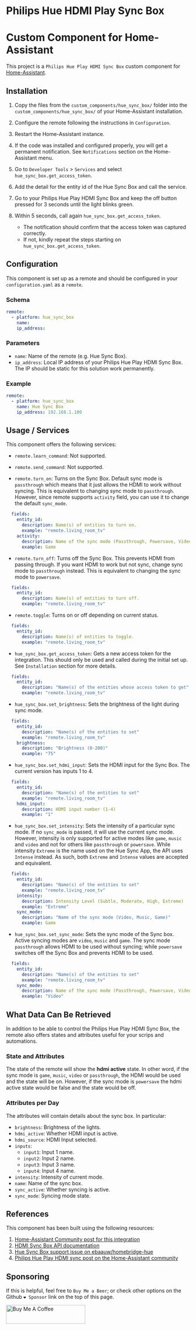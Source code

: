 # Philips Hue HDMI Play Sync Box
# Custom Component for Home-Assistant
This project is a `Philips Hue Play HDMI Sync Box` custom component for
[Home-Assistant](https://home-assistant.io).


## Installation

1. Copy the files from the `custom_components/hue_sync_box/` folder into the
`custom_components/hue_sync_box/` of your Home-Assistant installation.

1. Configure the remote following the instructions in `Configuration`.
1. Restart the Home-Assistant instance.

1. If the code was installed and configured properly, you will get a permanent
  notification. See `Notifications` section on the Home-Assistant menu.
1. Go to `Developer Tools` > `Services` and select `hue_sync_box.get_access_token`.
1. Add the detail for the entity id of the Hue Sync Box and call the service.
1. Go to your Philips Hue Play HDMI Sync Box and keep the off button pressed for
  3 seconds until the light blinks green.
1. Within 5 seconds, call again `hue_sync_box.get_access_token`.
    * The notification should confirm that the access token was captured correctly.
    * If not, kindly repeat the steps starting on `hue_sync_box.get_access_token`.

## Configuration

This component is set up as a remote and should be configured in your
`configuration.yaml` as a `remote`.

### Schema

```yaml
remote:
  - platform: hue_sync_box
    name:
    ip_address:
```

### Parameters
* `name`: Name of the remote (e.g. Hue Sync Box).
* `ip_address`: Local IP address of your Philips Hue Play HDMI Sync Box.
  The IP should be static for this solution work permanently.

### Example
```yaml
remote:
  - platform: hue_sync_box
    name: Hue Sync Box
    ip_address: 192.168.1.100
```

## Usage / Services

This component offers the following services:

* `remote.learn_command`: Not supported.

* `remote.send_command`: Not supported.

* `remote.turn_on`: Turns on the Sync Box. Default sync mode is `passthrough`
  which means that it just allows the HDMI to work without syncing. This is
  equivalent to changing sync mode to `passthrough`. However, since remote
  supports `activity` field, you can use it to change the default `sync_mode`.

```yaml
  fields:
    entity_id:
      description: Name(s) of entities to turn on.
      example: "remote.living_room_tv"
    activity:
      description: Name of the sync mode (Passthrough, Powersave, Video, Music, Game)
      example: Game
```

* `remote.turn_off`: Turns off the Sync Box. This prevents HDMI from passing
  through. If you want HDMI to work but not sync, change sync mode to
  `passthrough` instead. This is equivalent to changing the sync mode to
  `powersave`.

```yaml
  fields:
    entity_id:
      description: Name(s) of entities to turn off.
      example: "remote.living_room_tv"
```

* `remote.toggle`: Turns on or off depending on current status.

```yaml
  fields:
    entity_id:
      description: Name(s) of entities to toggle.
      example: "remote.living_room_tv"
```

* `hue_sync_box.get_access_token`: Gets a new access token for the integration.
  This should only be used and called during the initial set up. See
  `Installation` section for more details.

```yaml
  fields:
    entity_id:
      description: "Name(s) of the entities whose access token to get"
      example: "remote.living_room_tv"
```

* `hue_sync_box.set_brightness`: Sets the brightness of the light during sync
  mode.

```yaml
  fields:
    entity_id:
      description: "Name(s) of the entities to set"
      example: "remote.living_room_tv"
    brightness:
      description: "Brightness (0-200)"
      example: "75"
```

* `hue_sync_box.set_hdmi_input`: Sets the HDMI input for the Sync Box. The
  current version has inputs 1 to 4.

```yaml
  fields:
    entity_id:
      description: "Name(s) of the entities to set"
      example: "remote.living_room_tv"
    hdmi_input:
      description: HDMI input number (1-4)
      example: "1"
```

* `hue_sync_box.set_intensity`: Sets the intensity of a particular sync mode.
  If no `sync_mode` is passed, it will use the current sync mode. However,
  intensity is only supported for active modes like `game`, `music` and `video`
  and not for others like `passthrough` or `powersave`. While intensity
  `Extreme` is the name used on the Hue Sync App, the API uses `Intense`
  instead. As such, both `Extreme` and `Intense` values are accepted and
  equivalent.

```yaml
  fields:
    entity_id:
      description: "Name(s) of the entities to set"
      example: "remote.living_room_tv"
    intensity:
      description: Intensity Level (Subtle, Moderate, High, Extreme)
      example: "Extreme"
    sync_mode:
      description: "Name of the sync mode (Video, Music, Game)"
      example: Game
```

* `hue_sync_box.set_sync_mode`: Sets the sync mode of the Sync box. Active
  syncing modes are `video`, `music` and `game`. The sync mode `passthrough`
  allows HDMI to be used without syncing; while `powersave` switches off the
  Sync Box and prevents HDMI to be used.

```yaml
  fields:
    entity_id:
      description: "Name(s) of the entities to set"
      example: "remote.living_room_tv"
    sync_mode:
      description: Name of the sync mode (Passthrough, Powersave, Video, Music, Game)
      example: "Video"
```

## What Data Can Be Retrieved

In addition to be able to control the Philips Hue Play HDMI Sync Box, the remote
also offers states and attributes useful for your scrips and automations.

### State and Attributes
The state of the remote will show the **hdmi active** state. In other word,
if the sync mode is `game`, `music`, `video` or `passthrough`, the HDMI would be
used and the state will be on. However, if the sync mode is `powersave` the
hdmi active state would be false and the state would be off.

### Attributes per Day
The attributes will contain details about the sync box. In particular:
* `brightness`: Brightness of the lights.
* `hdmi_active`: Whether HDMI input is active.
* `hdmi_source`: HDMI Input selected.
* `inputs`:
  * `input1`: Input 1 name.
  * `input2`: Input 2 name.
  * `input3`: Input 3 name.
  * `input4`: Input 4 name.
* `intensity`: Intensity of current mode.
* `name`: Name of the sync box.
* `sync_active`: Whether syncing is active.
* `sync_mode`: Syncing mode state.

## References
This component has been built using the following resources:
1. [Home-Assistant Community post for this integration](https://community.home-assistant.io/t/custom-component-philips-hue-hdmi-play-sync-box/201622)
1. [HDMI Sync Box API documentation](https://developers.meethue.com/develop/hue-entertainment/hue-hdmi-sync-box-api/)
1. [Hue Sync Box support issue on ebaauw/homebridge-hue](https://github.com/ebaauw/homebridge-hue/issues/552#issuecomment-572256796)
1. [Philips Hue Play HDMI sync post on the Home-Assistant community](https://community.home-assistant.io/t/philips-hue-play-hdmi-sync/137714)


## Sponsoring
If this is helpful, feel free to `Buy Me a Beer`; or check other options on the Github `❤️ Sponsor` link on the top of this page.


<a href="https://www.buymeacoffee.com/nitobuendia" target="_blank"><img src="https://cdn.buymeacoffee.com/buttons/arial-orange.png" alt="Buy Me A Coffee" style="height: 51px !important;width: 217px !important;" ></a>

